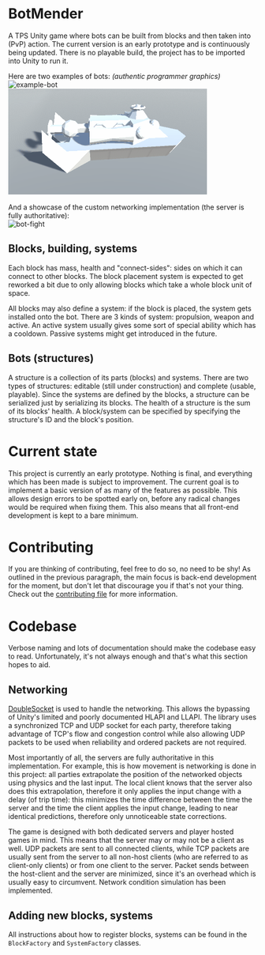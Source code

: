 # BotMender

A TPS Unity game where bots can be built from blocks and then taken into (PvP) action.
The current version is an early prototype and is continuously being updated.
There is no playable build, the project has to be imported into Unity to run it.

Here are two examples of bots: *(authentic programmer graphics)*  
![example-bot](example-bot.png)  
![bot-showcase](bot-showcase.gif)

And a showcase of the custom networking implementation (the server is fully authoritative):  
![bot-fight](bot-fight.gif)

## Blocks, building, systems

Each block has mass, health and "connect-sides": sides on which it can connect to other blocks.
The block placement system is expected to get reworked a bit due to only allowing
blocks which take a whole block unit of space.

All blocks may also define a system: if the block is placed, the system gets installed onto the bot.
There are 3 kinds of system: propulsion, weapon and active.
An active system usually gives some sort of special ability which has a cooldown.
Passive systems might get introduced in the future.

## Bots (structures)

A structure is a collection of its parts (blocks) and systems.
There are two types of structures: editable (still under construction) and complete (usable, playable).
Since the systems are defined by the blocks, a structure can be serialized just by serializing its blocks.
The health of a structure is the sum of its blocks' health.
A block/system can be specified by specifying the structure's ID and the block's position.

# Current state

This project is currently an early prototype.
Nothing is final, and everything which has been made is subject to improvement.
The current goal is to implement a basic version of as many of the features as possible.
This allows design errors to be spotted early on,
before any radical changes would be required when fixing them.
This also means that all front-end development is kept to a bare minimum.

# Contributing

If you are thinking of contributing, feel free to do so, no need to be shy!
As outlined in the previous paragraph, the main focus is back-end development for the moment,
but don't let that discourage you if that's not your thing.
Check out the [contributing file](CONTRIBUTING.md) for more information.

# Codebase

Verbose naming and lots of documentation should make the codebase easy to read.
Unfortunately, it's not always enough and that's what this section hopes to aid.

## Networking

[DoubleSocket](https://github.com/Trigary/DoubleSocket) is used to handle the networking.
This allows the bypassing of Unity's limited and poorly documented HLAPI and LLAPI.
The library uses a synchronized TCP and UDP socket for each party,
therefore taking advantage of TCP's flow and congestion control while also allowing
UDP packets to be used when reliability and ordered packets are not required.

Most importantly of all, the servers are fully authoritative in this implementation.
For example, this is how movement is networking is done in this project:
all parties extrapolate the position of the networked objects using physics and the last input.
The local client knows that the server also does this extrapolation,
therefore it only applies the input change with a delay (of trip time): this minimizes the time
difference between the time the server and the time the client applies the input change,
leading to near identical predictions, therefore only unnoticeable state corrections.

The game is designed with both dedicated servers and player hosted games in mind.
This means that the server may or may not be a client as well.
UDP packets are sent to all connected clients, while TCP packets are usually sent from the server
to all non-host clients (who are referred to as client-only clients) or from one client to the server.
Packet sends between the host-client and the server are minimized,
since it's an overhead which is usually easy to circumvent.
Network condition simulation has been implemented.

## Adding new blocks, systems

All instructions about how to register blocks, systems can be
found in the `BlockFactory` and `SystemFactory` classes.
